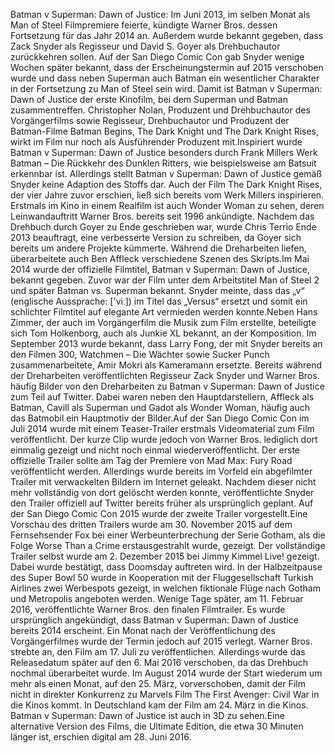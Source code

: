 Batman v Superman: Dawn of Justice: Im Juni 2013, im selben Monat als Man of Steel Filmpremiere feierte, kündigte Warner Bros. dessen Fortsetzung für das Jahr 2014 an. Außerdem wurde bekannt gegeben, dass Zack Snyder als Regisseur und David S. Goyer als Drehbuchautor zurückkehren sollen. Auf der San Diego Comic Con gab Snyder wenige Wochen später bekannt, dass der Erscheinungstermin auf 2015 verschoben wurde und dass neben Superman auch Batman ein wesentlicher Charakter in der Fortsetzung zu Man of Steel sein wird. Damit ist Batman v Superman: Dawn of Justice der erste Kinofilm, bei dem Superman und Batman zusammentreffen. Christopher Nolan, Produzent und Drehbuchautor des Vorgängerfilms sowie Regisseur, Drehbuchautor und Produzent der Batman-Filme Batman Begins, The Dark Knight und The Dark Knight Rises, wirkt im Film nur noch als Ausführender Produzent mit.Inspiriert wurde Batman v Superman: Dawn of Justice besonders durch Frank Millers Werk Batman – Die Rückkehr des Dunklen Ritters, wie beispielsweise am Batsuit erkennbar ist. Allerdings stellt Batman v Superman: Dawn of Justice gemäß Snyder keine Adaption des Stoffs dar. Auch der Film The Dark Knight Rises, der vier Jahre zuvor erschien, ließ sich bereits vom Werk Millers inspirieren. Erstmals im Kino in einem Realfilm ist auch Wonder Woman zu sehen, deren Leinwandauftritt Warner Bros. bereits seit 1996 ankündigte. Nachdem das Drehbuch durch Goyer zu Ende geschrieben war, wurde Chris Terrio Ende 2013 beauftragt, eine verbesserte Version zu schreiben, da Goyer sich bereits um andere Projekte kümmerte. Während die Dreharbeiten liefen, überarbeitete auch Ben Affleck verschiedene Szenen des Skripts.Im Mai 2014 wurde der offizielle Filmtitel, Batman v Superman: Dawn of Justice, bekannt gegeben. Zuvor war der Film unter dem Arbeitstitel Man of Steel 2 und später Batman vs. Superman bekannt. Snyder meinte, dass das „v“ (englische Aussprache: ['viː]) im Titel das „Versus“ ersetzt und somit ein schlichter Filmtitel auf elegante Art vermieden werden konnte.Neben Hans Zimmer, der auch im Vorgängerfilm die Musik zum Film erstellte, beteiligte sich Tom Holkenborg, auch als Junkie XL bekannt, an der Komposition. Im September 2013 wurde bekannt, dass Larry Fong, der mit Snyder bereits an den Filmen 300, Watchmen – Die Wächter sowie Sucker Punch zusammenarbeitete, Amir Mokri als Kameramann ersetzte. Bereits während der Dreharbeiten veröffentlichten Regisseur Zack Snyder und Warner Bros. häufig Bilder von den Dreharbeiten zu Batman v Superman: Dawn of Justice zum Teil auf Twitter. Dabei waren neben den Hauptdarstellern, Affleck als Batman, Cavill als Superman und Gadot als Wonder Woman, häufig auch das Batmobil ein Hauptmotiv der Bilder.Auf der San Diego Comic Con im Juli 2014 wurde mit einem Teaser-Trailer erstmals Videomaterial zum Film veröffentlicht. Der kurze Clip wurde jedoch von Warner Bros. lediglich dort einmalig gezeigt und nicht noch einmal wiederveröffentlicht. Der erste offizielle Trailer sollte am Tag der Premiere von Mad Max: Fury Road veröffentlicht werden. Allerdings wurde bereits im Vorfeld ein abgefilmter Trailer mit verwackelten Bildern im Internet geleakt. Nachdem dieser nicht mehr vollständig von dort gelöscht werden konnte, veröffentlichte Snyder den Trailer offiziell auf Twitter bereits früher als ursprünglich geplant. Auf der San Diego Comic Con 2015 wurde der zweite Trailer vorgestellt.Eine Vorschau des dritten Trailers wurde am 30. November 2015 auf dem Fernsehsender Fox bei einer Werbeunterbrechung der Serie Gotham, als die Folge Worse Than a Crime erstausgestrahlt wurde, gezeigt. Der vollständige Trailer selbst wurde am 2. Dezember 2015 bei Jimmy Kimmel Live! gezeigt. Dabei wurde bestätigt, dass Doomsday auftreten wird. In der Halbzeitpause des Super Bowl 50 wurde in Kooperation mit der Fluggesellschaft Turkish Airlines zwei Werbespots gezeigt, in welchen fiktionale Flüge nach Gotham und Metropolis angeboten werden. Wenige Tage später, am 11. Februar 2016, veröffentlichte Warner Bros. den finalen Filmtrailer. Es wurde ursprünglich angekündigt, dass Batman v Superman: Dawn of Justice bereits 2014 erscheint. Ein Monat nach der Veröffentlichung des Vorgängerfilmes wurde der Termin jedoch auf 2015 verlegt. Warner Bros. strebte an, den Film am 17. Juli zu veröffentlichen. Allerdings wurde das Releasedatum später auf den 6. Mai 2016 verschoben, da das Drehbuch nochmal überarbeitet wurde. Im August 2014 wurde der Start wiederum um mehr als einen Monat, auf den 25. März, vorverschoben, damit der Film nicht in direkter Konkurrenz zu Marvels Film The First Avenger: Civil War in die Kinos kommt. In Deutschland kam der Film am 24. März in die Kinos. Batman v Superman: Dawn of Justice ist auch in 3D zu sehen.Eine alternative Version des Films, die Ultimate Edition, die etwa 30 Minuten länger ist, erschien digital am 28. Juni 2016.
